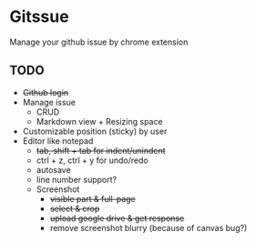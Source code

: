 # Gitssue

Manage your github issue by chrome extension

## TODO

- ~~Github login~~
- Manage issue
  - CRUD
  - Markdown view + Resizing space
- Customizable position (sticky) by user
- Editor like notepad
    - ~~tab, shift + tab for indent/unindent~~
    - ctrl + z, ctrl + y for undo/redo
    - autosave
    - line number support?
    - Screenshot
      - ~~visible part & full-page~~
      - ~~select & crop~~
      - ~~upload google drive & get response~~
      - remove screenshot blurry (because of canvas bug?)
